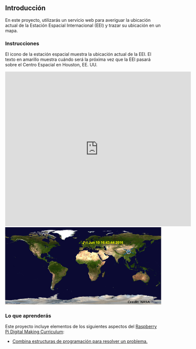 ## Introducción

En este proyecto, utilizarás un servicio web para averiguar la ubicación actual de la Estación Espacial Internacional (EEI) y trazar su ubicación en un mapa.

### Instrucciones

El icono de la estación espacial muestra la ubicación actual de la EEI. El texto en amarillo muestra cuándo será la próxima vez que la EEI pasará sobre el Centro Espacial en Houston, EE. UU.

<div class="trinket">
  <iframe src="https://trinket.io/embed/python/b95851338c?outputOnly=true&start=result" width="600" height="500" frameborder="0" marginwidth="0" marginheight="0" allowfullscreen>
  </iframe>
  <img src="images/iss-final.png">
</div>

### Lo que aprenderás

Este proyecto incluye elementos de los siguientes aspectos del [Raspberry Pi Digital Making Curriculum](http://rpf.io/curriculum):

+ [Combina estructuras de programación para resolver un problema.](https://www.raspberrypi.org/curriculum/programming/builder)